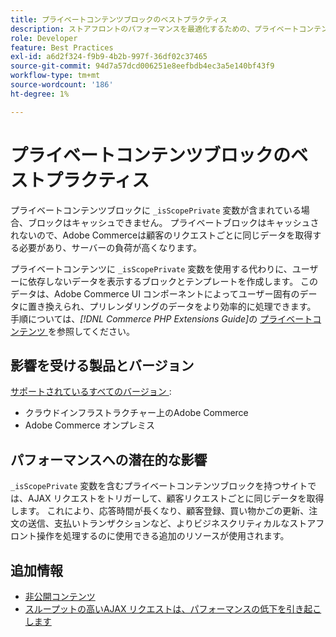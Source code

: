 ```yaml
---
title: プライベートコンテンツブロックのベストプラクティス
description: ストアフロントのパフォーマンスを最適化するための、プライベートコンテンツブロックの設定に関するベストプラクティスについて説明します。
role: Developer
feature: Best Practices
exl-id: a6d2f324-f9b9-4b2b-997f-36df02c37465
source-git-commit: 94d7a57dcd006251e8eefbdb4ec3a5e140bf43f9
workflow-type: tm+mt
source-wordcount: '186'
ht-degree: 1%

---
```


# プライベートコンテンツブロックのベストプラクティス

プライベートコンテンツブロックに `_isScopePrivate` 変数が含まれている場合、ブロックはキャッシュできません。 プライベートブロックはキャッシュされないので、Adobe Commerceは顧客のリクエストごとに同じデータを取得する必要があり、サーバーの負荷が高くなります。

プライベートコンテンツに `_isScopePrivate` 変数を使用する代わりに、ユーザーに依存しないデータを表示するブロックとテンプレートを作成します。 このデータは、Adobe Commerce UI コンポーネントによってユーザー固有のデータに置き換えられ、プリレンダリングのデータをより効率的に処理できます。 手順については、_[!DNL Commerce PHP Extensions Guide]_&#x200B;の [ プライベートコンテンツ ](https://developer.adobe.com/commerce/php/development/cache/page/private-content/) を参照してください。

## 影響を受ける製品とバージョン

[ サポートされているすべてのバージョン ](../../../release/versions.md):

- クラウドインフラストラクチャー上のAdobe Commerce
- Adobe Commerce オンプレミス

## パフォーマンスへの潜在的な影響

`_isScopePrivate` 変数を含むプライベートコンテンツブロックを持つサイトでは、AJAX リクエストをトリガーして、顧客リクエストごとに同じデータを取得します。 これにより、応答時間が長くなり、顧客登録、買い物かごの更新、注文の送信、支払いトランザクションなど、よりビジネスクリティカルなストアフロント操作を処理するのに使用できる追加のリソースが使用されます。

## 追加情報

- [非公開コンテンツ](../../../performance/configuration.md#client-side-optimization-settings)
- [ スループットの高いAJAX リクエストは、パフォーマンスの低下を引き起こします ](https://experienceleague.adobe.com/docs/commerce-knowledge-base/kb/troubleshooting/miscellaneous/high-throughput-ajax-requests-cause-poor-performance.html?lang=ja)
